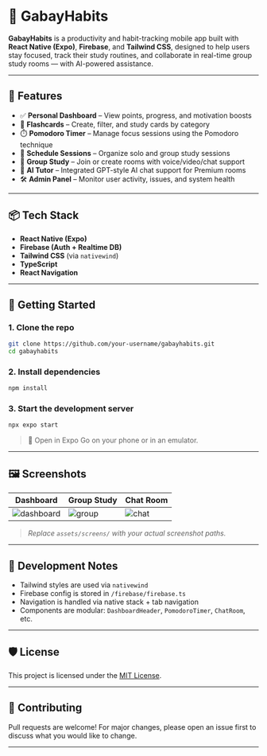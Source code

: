 # 📱 GabayHabits

**GabayHabits** is a productivity and habit-tracking mobile app built with **React Native (Expo)**, **Firebase**, and **Tailwind CSS**, designed to help users stay focused, track their study routines, and collaborate in real-time group study rooms — with AI-powered assistance.

---

## 🌟 Features

- ✅ **Personal Dashboard** – View points, progress, and motivation boosts
- 🧠 **Flashcards** – Create, filter, and study cards by category
- ⏱️ **Pomodoro Timer** – Manage focus sessions using the Pomodoro technique
- 📅 **Schedule Sessions** – Organize solo and group study sessions
- 💬 **Group Study** – Join or create rooms with voice/video/chat support
- 🤖 **AI Tutor** – Integrated GPT-style AI chat support for Premium rooms
- 🛠️ **Admin Panel** – Monitor user activity, issues, and system health

---

## 📦 Tech Stack

- **React Native (Expo)**
- **Firebase (Auth + Realtime DB)**
- **Tailwind CSS** (via `nativewind`)
- **TypeScript**
- **React Navigation**

---

## 🚀 Getting Started

### 1. Clone the repo

```bash
git clone https://github.com/your-username/gabayhabits.git
cd gabayhabits
```

### 2. Install dependencies

```bash
npm install
```

### 3. Start the development server

```bash
npx expo start
```

> 📱 Open in Expo Go on your phone or in an emulator.

---

## 🖼️ Screenshots

| Dashboard | Group Study | Chat Room |
|----------|-------------|-----------|
| ![dashboard](assets/screens/dashboard.png) | ![group](assets/screens/groupstudy.png) | ![chat](assets/screens/chatroom.png) |

> _Replace `assets/screens/` with your actual screenshot paths._

---

## 🧪 Development Notes

- Tailwind styles are used via `nativewind`
- Firebase config is stored in `/firebase/firebase.ts`
- Navigation is handled via native stack + tab navigation
- Components are modular: `DashboardHeader`, `PomodoroTimer`, `ChatRoom`, etc.

---

## 🛡️ License

This project is licensed under the [MIT License](LICENSE).

---

## 🤝 Contributing

Pull requests are welcome! For major changes, please open an issue first to discuss what you would like to change.

---
